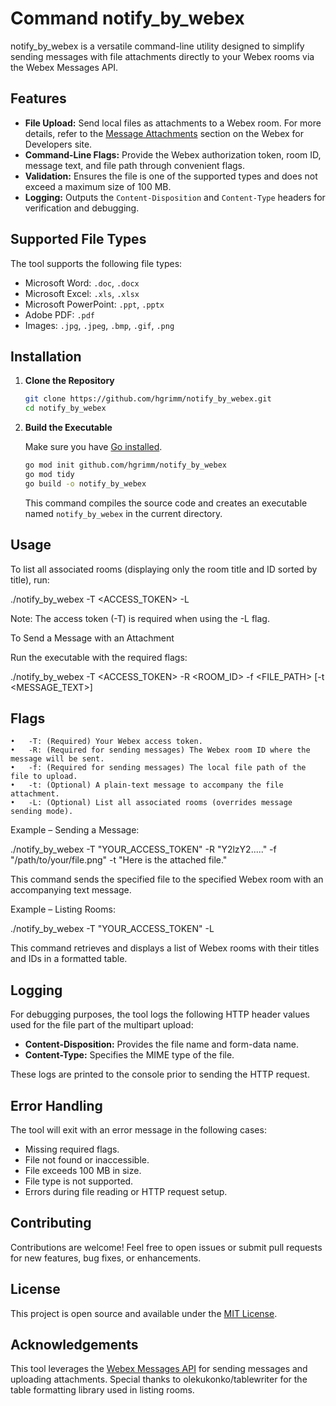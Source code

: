 # Command notify_by_webex

notify_by_webex is a versatile command-line utility designed to simplify sending messages with file attachments directly to your Webex rooms via the Webex Messages API.

## Features

- **File Upload:** Send local files as attachments to a Webex room. For more details, refer to the [Message Attachments](https://developer.webex.com/docs/basics#message-attachments) section on the Webex for Developers site.
- **Command-Line Flags:** Provide the Webex authorization token, room ID, message text, and file path through convenient flags.
- **Validation:** Ensures the file is one of the supported types and does not exceed a maximum size of 100 MB.
- **Logging:** Outputs the `Content-Disposition` and `Content-Type` headers for verification and debugging.

## Supported File Types

The tool supports the following file types:
- Microsoft Word: `.doc`, `.docx`
- Microsoft Excel: `.xls`, `.xlsx`
- Microsoft PowerPoint: `.ppt`, `.pptx`
- Adobe PDF: `.pdf`
- Images: `.jpg`, `.jpeg`, `.bmp`, `.gif`, `.png`

## Installation

1. **Clone the Repository**

   ```bash
   git clone https://github.com/hgrimm/notify_by_webex.git
   cd notify_by_webex
   ```

2. **Build the Executable**

   Make sure you have [Go installed](https://golang.org/dl/).

   ```bash
   go mod init github.com/hgrimm/notify_by_webex
   go mod tidy
   go build -o notify_by_webex
   ```

   This command compiles the source code and creates an executable named `notify_by_webex` in the current directory.

## Usage

To list all associated rooms (displaying only the room title and ID sorted by title), run:

./notify_by_webex -T <ACCESS_TOKEN> -L

Note: The access token (-T) is required when using the -L flag.

To Send a Message with an Attachment

Run the executable with the required flags:

./notify_by_webex -T <ACCESS_TOKEN> -R <ROOM_ID> -f <FILE_PATH> [-t <MESSAGE_TEXT>]

## Flags

	•	-T: (Required) Your Webex access token.
	•	-R: (Required for sending messages) The Webex room ID where the message will be sent.
	•	-f: (Required for sending messages) The local file path of the file to upload.
	•	-t: (Optional) A plain-text message to accompany the file attachment.
	•	-L: (Optional) List all associated rooms (overrides message sending mode).

Example – Sending a Message:

./notify_by_webex -T "YOUR_ACCESS_TOKEN" -R "Y2lzY2....." -f "/path/to/your/file.png" -t "Here is the attached file."

This command sends the specified file to the specified Webex room with an accompanying text message.

Example – Listing Rooms:

./notify_by_webex -T "YOUR_ACCESS_TOKEN" -L

This command retrieves and displays a list of Webex rooms with their titles and IDs in a formatted table.

## Logging

For debugging purposes, the tool logs the following HTTP header values used for the file part of the multipart upload:
- **Content-Disposition:** Provides the file name and form-data name.
- **Content-Type:** Specifies the MIME type of the file.

These logs are printed to the console prior to sending the HTTP request.

## Error Handling

The tool will exit with an error message in the following cases:
- Missing required flags.
- File not found or inaccessible.
- File exceeds 100 MB in size.
- File type is not supported.
- Errors during file reading or HTTP request setup.

## Contributing

Contributions are welcome! Feel free to open issues or submit pull requests for new features, bug fixes, or enhancements.

## License

This project is open source and available under the [MIT License](LICENSE).

## Acknowledgements

This tool leverages the [Webex Messages API](https://developer.webex.com/docs/api/v1/messages) for sending messages and uploading attachments. Special thanks to olekukonko/tablewriter for the table formatting library used in listing rooms.